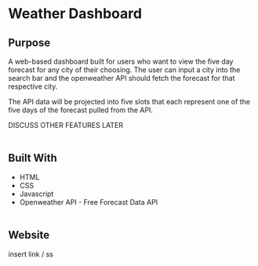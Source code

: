 # Weather Dashboard

## Purpose
A web-based dashboard built for users who want to view the five day forecast for any city of their choosing. The user can input a city into the search bar and the openweather API should fetch the forecast for that respective city.  

The API data will be projected into five slots that each represent one of the five days of the forecast pulled from the API. 

DISCUSS OTHER FEATURES LATER
<br></br>

## Built With
* HTML
* CSS
* Javascript
* Openweather API - Free Forecast Data API
<br></br>

## Website
insert link / ss
<br></br>
<img alt="" src="">
<br></br>